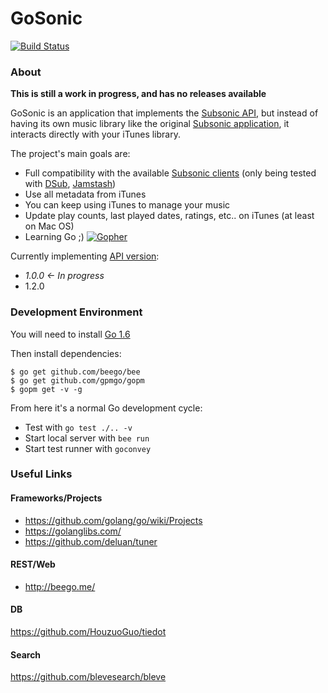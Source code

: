 GoSonic
=======

[![Build Status](https://travis-ci.org/deluan/gosonic.svg?branch=master)](https://travis-ci.org/deluan/gosonic)

### About

__This is still a work in progress, and has no releases available__

GoSonic is an application that implements the [Subsonic API](http://www.subsonic.org/pages/api.jsp), but instead of
having its own music library like the original [Subsonic application](http://www.subsonic.org), it interacts directly
with your iTunes library.

The project's main goals are:

* Full compatibility with the available [Subsonic clients](http://www.subsonic.org/pages/apps.jsp)
  (only being tested with
    [DSub](http://www.subsonic.org/pages/apps.jsp#dsub),
    [Jamstash](http://www.subsonic.org/pages/apps.jsp#jamstash))
* Use all metadata from iTunes
* You can keep using iTunes to manage your music
* Update play counts, last played dates, ratings, etc..  on iTunes (at least on Mac OS)
* Learning Go ;) [![Gopher](https://blog.golang.org/favicon.ico)](https://golang.org)

Currently implementing [API version](http://www.subsonic.org/pages/api.jsp#versions):

* _1.0.0 &larr; In progress_
* 1.2.0

### Development Environment

You will need to install [Go 1.6](https://golang.org/dl/)
    
Then install dependencies:
```
$ go get github.com/beego/bee   
$ go get github.com/gpmgo/gopm
$ gopm get -v -g
```  

From here it's a normal Go development cycle:

* Test with `go test ./.. -v`
* Start local server with `bee run`
* Start test runner with `goconvey` 


### Useful Links

#### Frameworks/Projects
* https://github.com/golang/go/wiki/Projects
* https://golanglibs.com/
* https://github.com/deluan/tuner

#### REST/Web
* http://beego.me/

#### DB
https://github.com/HouzuoGuo/tiedot

#### Search
https://github.com/blevesearch/bleve
